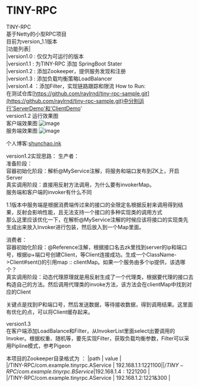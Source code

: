 # TINY-RPC
TINY-RPC  
基于Netty的小型RPC项目  
目前为version_1.1版本  
|功能列表|  
|version1.0 : 仅仅为可运行的版本  
|version1.1 : 为TINY-RPC 添加 SpringBoot Stater  
|version1.2 : 添加Zookeeper，提供服务发现和注册  
|version1.3 : 添加负载均衡策略LoadBalancer  
|version1.4 ：添加Filter，实现链路跟踪和限流
How to Run:  
在测试仓库[https://github.com/raylrnd/tiny-rpc-sample.git](https://github.com/raylrnd/tiny-rpc-sample.git)中分别运行'ServerDemo'和'ClientDemo'  
version1.2 运行效果图  
客户端效果图
![image](https://upload-images.jianshu.io/upload_images/16081207-b3a03e4f80c366af.png)  
服务端效果图
![image](https://upload-images.jianshu.io/upload_images/16081207-3c0abbcb20799619.png) 

个人博客:[shunchao.ink](http://www.shunchao.ink)

version1.2实现思路：
生产者：  
准备阶段：  
容器初始化阶段：解析@MyService注解，将服务和端口发布到ZK上，开启Server  
真实调用阶段：直接用反射方法调用，为什么要有invokerMap。  
服务端和客户端的invoker有什么不同  

1.1版本中服务端是根据消费端传过来的接口的全限定名根据反射来调用得到结果，反射会影响性能，且无法支持一个接口的多种实现类的调用方式  
那么这里应该优化一下，在解析@MyService注解的时候应该将接口的实现类先生成出来放入Invoker进行包装，然后放入到一个Map里面。

消费者：  
容器初始化阶段：@Reference注解，根据接口名去zk里找到server的ip和端口号，根据ip+端口号创建Client，等Client连接成功。生成一个ClassName->Client#sent()的引用map :: clientMap。如果一个服务由多个ip提供，该选哪个？  
真实调用阶段：动态代理原理就是用反射生成了一个代理类，根据要代理的接口去构造自己的方法。然后调用代理类的invoke方法，该方法会在clientMap中找到对应的Client 

关键点是找到IP和端口号，然后发送数据，等待接收数据，得到调用结果。这里面有优化的点，可以将Client缓存起来。 

version1.3  
在客户端添加LoadBalance和Filter，从InvokerList里面select出要调用的Invoker。根据权重、随机等，要先实现Filter，获取负载均衡参数，Filter可以采用Pipline模式，参考Pigeon  

本项目的Zookeeper目录格式为 ： 
|path                                   |  value               |  
|/TINY-RPC/com.example.tinyrpc.AService | 192.168.1.1:1221$100 |  
|/TINY-RPC/com.example.tinyrpc.BService | 192.168.1.4:1221$200 |  
|/TINY-RPC/com.example.tinyrpc.AService | 192.168.1.2:1221&300 |  
